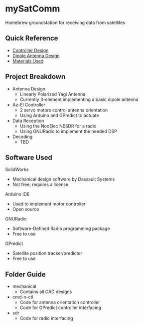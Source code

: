 # mySatComm
Homebrew groundstation for receiving data from satellites

## Quick Reference
* [Controller Design](mechanical/drawings/controller.PDF)
* [Dipole Antenna Design](mechanical/drawings/antenna.PDF)
* [Materials Used](BOM.txt)

## Project Breakdown
* Antenna Design
  * Linearly Polarized Yagi Antenna
  * Currently 3-element implementing a basic dipole antenna
* Az-El Controller
  * 2 servo motors control antenna orientation
  * Using Arduino and GPredict to actuate
* Data Reception
   * Using the NooElec NESDR for a radio
   * Using GNURadio to implement the needed DSP
* Decoding
   * TBD

## Software Used
SolidWorks
- Mechanical design software by Dassault Systems
- Not free; requires a license

Arduino IDE
- Used to implement motor controller
- Open source

GNURadio
- Software-Defined Radio programming package
- Free to use

GPredict
- Satellite position tracker/predicter
- Free to use

## Folder Guide
* mechanical
  - Contains all CAD designs
* cmd-n-ctl
   - Code for antenna orientation controller
   - Code for GPredict controller interfacing
* sdr
  - Code for radio interfacing